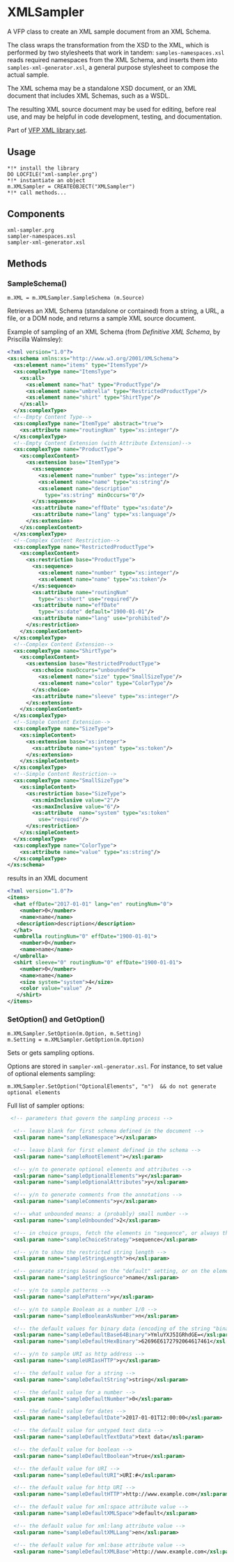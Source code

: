 # XMLSampler
A VFP class to create an XML sample document from an XML Schema.

The class wraps the transformation from the XSD to the XML, which is performed by two stylesheets that work in tandem: `samples-namespaces.xsl` reads required namespaces from the XML Schema, and inserts them into `samples-xml-generator.xsl`, a general purpose stylesheet to compose the actual sample.

The XML schema may be a standalone XSD document, or an XML document that includes XML Schemas, such as a WSDL.

The resulting XML source document may be used for editing, before real use, and may be helpful in code development, testing, and documentation.

Part of [VFP XML library set](README.md "VFP XML library set").

## Usage
```foxpro
*!* install the library
DO LOCFILE("xml-sampler.prg")
*!* instantiate an object
m.XMLSampler = CREATEOBJECT("XMLSampler")
*!* call methods...
```

## Components
```
xml-sampler.prg
sampler-namespaces.xsl
sampler-xml-generator.xsl
```

## Methods

### SampleSchema()
```foxpro
m.XML = m.XMLSampler.SampleSchema (m.Source)
```
Retrieves an XML Schema (standalone or contained) from a string, a URL, a file, or a DOM node, and returns a sample XML source document.

Example of sampling of an XML Schema (from *Definitive XML Schema*, by Priscilla Walmsley):
```xml
<?xml version="1.0"?>
<xs:schema xmlns:xs="http://www.w3.org/2001/XMLSchema">
  <xs:element name="items" type="ItemsType"/>
  <xs:complexType name="ItemsType">
    <xs:all>
      <xs:element name="hat" type="ProductType"/>
      <xs:element name="umbrella" type="RestrictedProductType"/>
      <xs:element name="shirt" type="ShirtType"/>
    </xs:all>
  </xs:complexType>
  <!--Empty Content Type-->
  <xs:complexType name="ItemType" abstract="true">
    <xs:attribute name="routingNum" type="xs:integer"/>
  </xs:complexType>
  <!--Empty Content Extension (with Attribute Extension)-->
  <xs:complexType name="ProductType">
    <xs:complexContent>
      <xs:extension base="ItemType">
        <xs:sequence>
          <xs:element name="number" type="xs:integer"/>
          <xs:element name="name" type="xs:string"/>
          <xs:element name="description"
            type="xs:string" minOccurs="0"/>
        </xs:sequence>
        <xs:attribute name="effDate" type="xs:date"/>
        <xs:attribute name="lang" type="xs:language"/>
      </xs:extension>
    </xs:complexContent>
  </xs:complexType>
  <!--Complex Content Restriction-->
  <xs:complexType name="RestrictedProductType">
    <xs:complexContent>
      <xs:restriction base="ProductType">
        <xs:sequence>
          <xs:element name="number" type="xs:integer"/>
          <xs:element name="name" type="xs:token"/>
        </xs:sequence>
        <xs:attribute name="routingNum"
          type="xs:short" use="required"/>
        <xs:attribute name="effDate"
          type="xs:date" default="1900-01-01"/>
        <xs:attribute name="lang" use="prohibited"/>
      </xs:restriction>
    </xs:complexContent>
  </xs:complexType>
  <!--Complex Content Extension-->
  <xs:complexType name="ShirtType">
    <xs:complexContent>
      <xs:extension base="RestrictedProductType">
        <xs:choice maxOccurs="unbounded">
          <xs:element name="size" type="SmallSizeType"/>
          <xs:element name="color" type="ColorType"/>
        </xs:choice>
        <xs:attribute name="sleeve" type="xs:integer"/>
      </xs:extension>
    </xs:complexContent>
  </xs:complexType>
  <!--Simple Content Extension-->
  <xs:complexType name="SizeType">
    <xs:simpleContent>
      <xs:extension base="xs:integer">
        <xs:attribute name="system" type="xs:token"/>
      </xs:extension>
    </xs:simpleContent>
  </xs:complexType>
  <!--Simple Content Restriction-->
  <xs:complexType name="SmallSizeType">
    <xs:simpleContent>
      <xs:restriction base="SizeType">
        <xs:minInclusive value="2"/>
        <xs:maxInclusive value="6"/>
        <xs:attribute  name="system" type="xs:token"
          use="required"/>
      </xs:restriction>
    </xs:simpleContent>
  </xs:complexType>
  <xs:complexType name="ColorType">
    <xs:attribute name="value" type="xs:string"/>
  </xs:complexType>
</xs:schema>
```
results in an XML document
```xml
<?xml version="1.0"?>
<items>
  <hat effDate="2017-01-01" lang="en" routingNum="0">
    <number>0</number>
    <name>name</name>
   <description>description</description>
  </hat>
  <umbrella routingNum="0" effDate="1900-01-01">
    <number>0</number>
    <name>name</name>
  </umbrella>
  <shirt sleeve="0" routingNum="0" effDate="1900-01-01">
    <number>0</number>
    <name>name</name>
    <size system="system">4</size>
    <color value="value" />
   </shirt>
</items>
```

### SetOption() and GetOption()
```foxpro
m.XMLSampler.SetOption(m.Option, m.Setting)
m.Setting = m.XMLSampler.GetOption(m.Option)
```
Sets or gets sampling options.

Options are stored in `sampler-xml-generator.xsl`. For instance, to set value of optional elements sampling:

```foxpro
m.XMLSampler.SetOption("OptionalElements", "n")  && do not generate optional elements
```
Full list of sampler options:
```xml
 <!-- parameters that govern the sampling process -->

  <!-- leave blank for first schema defined in the document -->
  <xsl:param name="sampleNamespace"></xsl:param>

  <!-- leave blank for first element defined in the schema -->
  <xsl:param name="sampleRootElement"></xsl:param>

  <!-- y/n to generate optional elements and attributes -->
  <xsl:param name="sampleOptionalElements">y</xsl:param>
  <xsl:param name="sampleOptionalAttributes">y</xsl:param>

  <!-- y/n to generate comments from the annotations -->
  <xsl:param name="sampleComments">y</xsl:param>

  <!-- what unbounded means: a (probably) small number -->
  <xsl:param name="sampleUnbounded">2</xsl:param>

  <!-- in choice groups, fetch the elements in "sequence", or always the "first", or "comment" all others -->
  <xsl:param name="sampleChoiceStrategy">sequence</xsl:param>

  <!-- y/n to show the restricted string length -->
  <xsl:param name="sampleStringLength">n</xsl:param>

  <!-- generate strings based on the "default" setting, or on the element/attribute "name"  -->
  <xsl:param name="sampleStringSource">name</xsl:param>

  <!-- y/n to sample patterns -->
  <xsl:param name="samplePattern">y</xsl:param>

  <!-- y/n to sample Boolean as a number 1/0 -->
  <xsl:param name="sampleBooleanAsNumber">n</xsl:param>

  <!-- the default values for binary data (encoding of the string "binary data")  -->
  <xsl:param name="sampleDefaultBase64Binary">YmluYXJ5IGRhdGE=</xsl:param>
  <xsl:param name="sampleDefaultHexBinary">62696E6172792064617461</xsl:param>

  <!-- y/n to sample URI as http address -->
  <xsl:param name="sampleURIasHTTP">y</xsl:param>

  <!-- the default value for a string -->
  <xsl:param name="sampleDefaultString">string</xsl:param>

  <!-- the default value for a number -->
  <xsl:param name="sampleDefaultNumber">0</xsl:param>

  <!-- the default value for dates -->
  <xsl:param name="sampleDefaultDate">2017-01-01T12:00:00</xsl:param>

  <!-- the default value for untyped text data -->
  <xsl:param name="sampleDefaultTextData">text data</xsl:param>

  <!-- the default value for boolean -->
  <xsl:param name="sampleDefaultBoolean">true</xsl:param>

  <!-- the default value for URI -->
  <xsl:param name="sampleDefaultURI">URI:#</xsl:param>

  <!-- the default value for http URI -->
  <xsl:param name="sampleDefaultHTTP">http://www.example.com</xsl:param>

  <!-- the default value for xml:space attribute value -->
  <xsl:param name="sampleDefaultXMLSpace">default</xsl:param>

  <!-- the default value for xml:lang attribute value -->
  <xsl:param name="sampleDefaultXMLLang">en</xsl:param>

  <!-- the default value for xml:base attribute value -->
  <xsl:param name="sampleDefaultXMLBase">http://www.example.com</xsl:param>
```
